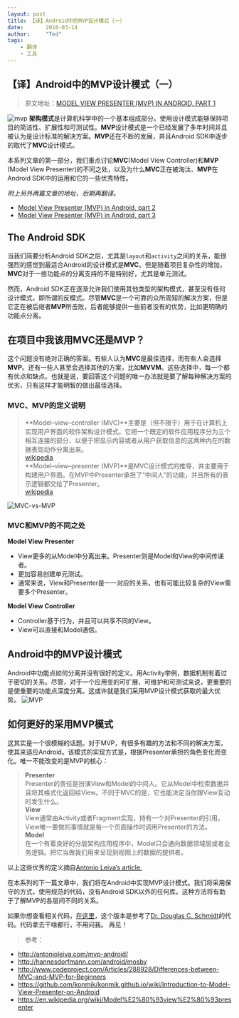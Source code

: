 ```yaml
---
layout: post
title: 【译】Android中的MVP设计模式（一）
date:       2016-03-14
author:     "Ted"
tags:
    - 翻译
    - 工具
---
```


## 【译】Android中的MVP设计模式（一）
> 原文地址：[MODEL VIEW PRESENTER (MVP) IN ANDROID, PART 1](http://www.tinmegali.com/en/model-view-presenter-android-part-1/) 

![mvp][1]
**架构模式**是计算机科学中的一个基本组成部分。使用设计模式能够保持项目的简洁性、扩展性和可测试性。**MVP**设计模式是一个已经发展了多年时间并且被认为是设计标准的解决方案。**MVP**还在不断的发展，并且Android SDK中逐步的取代了**MVC**设计模式。

本系列文章的第一部分，我们重点讨论**MVC**(Model View Controller)和**MVP** (Model View Presenter)的不同之处，以及为什么**MVC**正在被淘汰、**MVP**在Android SDK中的运用和它的一些优秀特性。

*附上另外两篇文章的地址，后期再翻译。*  
- [Model View Presenter (MVP) in Android, part 2](http://www.tinmegali.com/en/model-view-presenter-mvp-in-android-part-2/)  
- [Model View Presenter (MVP) in Android, part 3](http://wp.me/p7gH7l-34)

## The Android SDK
当我们简要分析Android SDK之后，尤其是`layout`和`activity`之间的关系，能很强烈的感觉到最适合Android的设计模式是**MVC**。但是随着项目复杂性的增加，**MVC**对于一些功能点的分离支持的不是特别好，尤其是单元测试。

然而，Android SDK正在逐渐允许我们使用其他类型的架构模式，甚至没有任何设计模式，即所谓的反模式。尽管**MVC**是一个可靠的众所周知的解决方案，但是它正在被后继者**MVP**所击败，后者能够提供一些前者没有的优势，比如更明确的功能点分离。

## 在项目中我该用MVC还是MVP？
这个问题没有绝对正确的答案。有些人认为**MVC**是最佳选择，而有些人会选择**MVP**。还有一些人甚至会选择其他的方案，比如**MVVM**。这些选择中，每一个都有优点和缺点。也就是说，要回答这个问题的唯一办法就是要了解每种解决方案的优劣，只有这样才能明智的做出最佳选择。

### MVC、MVP的定义说明
> **Model–view–controller (MVC)**主要是（但不限于）用于在计算机上实现用户界面的软件架构设计模式。它把一个既定的软件应用程序分为三个相互连接的部分，以便于把显示内容或者从用户获取信息的这两种内在的数据表现动作分离出来。  
[wikipedia](https://en.wikipedia.org/wiki/Model%E2%80%93view%E2%80%93controller)  
> **Model–view–presenter (MVP)**是MVC设计模式的推导，并主要用于构建用户界面。在MVP中Presenter承担了“中间人”的功能，并且所有的表示逻辑都交给了Presenter。  
[wikipedia](https://en.wikipedia.org/wiki/Model%E2%80%93view%E2%80%93presenter)

![MVC-vs-MVP][2]

### MVC和MVP的不同之处

**Model View Presenter**  

* View更多的从Model中分离出来。Presenter则是Model和View的中间传递者。  
* 更加容易创建单元测试。  
* 通常来说，View和Presenter是一一对应的关系，也有可能比较复杂的View需要多个Presenter。  

**Model View Controller**

* Controller基于行为，并且可以共享不同的View。  
* View可以直接和Model通信。  

## Android中的MVP设计模式
Android中功能点如何分离并没有很好的定义。用Activity举例，数据机制有着过于密切的关系。尽管，对于一个应用变的可扩展、可维护和可测试来说，更重要的是使重要的功能点深度分离。这或许就是我们采用MVP设计模式获取的最大优势。
![MVP][3]

## 如何更好的采用MVP模式
这其实是一个很模糊的话题。对于MVP，有很多有趣的方法和不同的解决方案，使其来适应Android。该模式的实现方式是，根据Presenter承担的角色变化而变化。唯一不能改变的是MVP的核心：

> **Presenter**  
Presenter的责任是扮演View和Model的中间人。它从Model中检索数据并且将其格式化返回给View。不同于MVC的是，它也能决定当你跟View互动时发生什么。  
> **View**    
View通常由Activity或者Fragment实现，持有一个对Presenter的引用。View唯一要做的事情就是每一个页面操作时调用Presenter的方法。  
> **Model**  
在一个有着良好的分层架构应用程序中，Model只会通向数据领域层或者业务逻辑。把它当做我们用来呈现到视图上的数据的提供者。  

以上这些优秀的定义摘自[Antonio Leiva’s article.](http://antonioleiva.com/mvp-android/)

在本系列的下一篇文章中，我们将在Android中实现MVP设计模式。我们将采用保守的方式，使用规范的代码，没有Android SDK以外的任何库。这种方法将有助于了解MVP的各层间不同的关系。

如果你想查看相关代码，[在这里](https://github.com/tinmegali/simple-mvp/tree/master/AndroidMVP/mvp/src/main/java/com/tinmegali/mvp/mvp)，这个版本是参考了[Dr. Douglas C. Schmidt](https://en.wikipedia.org/wiki/Douglas_C._Schmidt)的代码。代码拿去干啥都行，不用问我。
再见！

> 参考：  
- http://antonioleiva.com/mvp-android/  
- http://hannesdorfmann.com/android/mosby  
- http://www.codeproject.com/Articles/288928/Differences-between-MVC-and-MVP-for-Beginners  
- https://github.com/konmik/konmik.github.io/wiki/Introduction-to-Model-View-Presenter-on-Android  
- https://en.wikipedia.org/wiki/Model%E2%80%93view%E2%80%93presenter

[1]:http://7vzsca.com1.z0.glb.clouddn.com/2016-03-14-MVP.png_img800w
[2]:http://7vzsca.com1.z0.glb.clouddn.com/2016-03-14_MVC-vs-MVP.png_img800w
[3]:http://7vzsca.com1.z0.glb.clouddn.com/2016-03-14_MVP_2-en.png_img800w